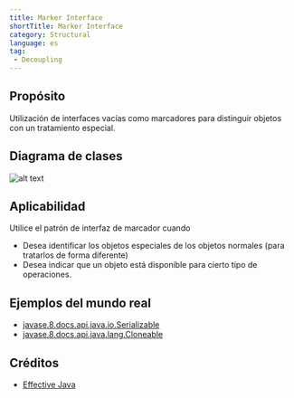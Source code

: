```yaml
---
title: Marker Interface
shortTitle: Marker Interface
category: Structural
language: es
tag:
 - Decoupling
---
```


## Propósito
Utilización de interfaces vacías como marcadores para distinguir objetos con un tratamiento especial.

## Diagrama de clases
![alt text](./etc/MarkerDiagram.png "Marker Interface")

## Aplicabilidad
Utilice el patrón de interfaz de marcador cuando

* Desea identificar los objetos especiales de los objetos normales (para tratarlos de forma diferente)
* Desea indicar que un objeto está disponible para cierto tipo de operaciones.

## Ejemplos del mundo real

* [javase.8.docs.api.java.io.Serializable](https://docs.oracle.com/javase/8/docs/api/java/io/Serializable.html)
* [javase.8.docs.api.java.lang.Cloneable](https://docs.oracle.com/javase/8/docs/api/java/lang/Cloneable.html)

## Créditos

* [Effective Java](https://www.amazon.com/gp/product/0134685997/ref=as_li_tl?ie=UTF8&camp=1789&creative=9325&creativeASIN=0134685997&linkCode=as2&tag=javadesignpat-20&linkId=4e349f4b3ff8c50123f8147c828e53eb)
